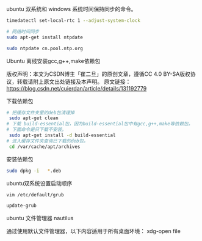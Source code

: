ubuntu 双系统和 windows 系统时间保持同步的命令。
``` bash
timedatectl set-local-rtc 1 --adjust-system-clock

# 网络时间同步
sudo apt-get install ntpdate

sudo ntpdate cn.pool.ntp.org
```



Ubuntu 离线安装gcc,g++,make依赖包

版权声明：本文为CSDN博主「崔二旦」的原创文章，遵循CC 4.0 BY-SA版权协议，转载请附上原文出处链接及本声明。
原文链接：https://blog.csdn.net/cuierdan/article/details/131192779


下载依赖包

``` bash
# 把缓存文件夹里的deb包清理掉
 sudo apt-get clean
# 下载 build-essential包，因为build-essential包中有gcc,g++,make等依赖包。
# 下面命令是只下载不安装。
 sudo apt-get install -d build-essential
# 进入缓存文件夹查询已下载的deb包。
 cd /var/cache/apt/archives

```

安装依赖包
``` bash
sudo dpkg -i   *.deb
```


ubuntu双系统设置启动顺序
```bash
vim /etc/default/grub

update-grub

```



ubuntu 文件管理器
nautilus



通过使用默认文件管理器，以下内容适用于所有桌面环境：
xdg-open file